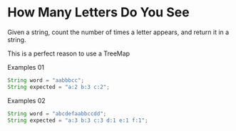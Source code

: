 # How Many Letters Do You See

Given a string, count the number of times a letter appears, and return it in a string.

This is a perfect reason to use a TreeMap

Examples 01 

```java
String word = "aabbbcc";
String expected = "a:2 b:3 c:2";
```

Examples 02

```java
String word = "abcdefaabbccdd";
String expected = "a:3 b:3 c:3 d:1 e:1 f:1";
```
